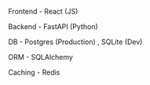 Frontend - React (JS)

Backend - FastAPI (Python)

DB - Postgres (Production) , SQLite (Dev)

ORM - SQLAlchemy

Caching - Redis
